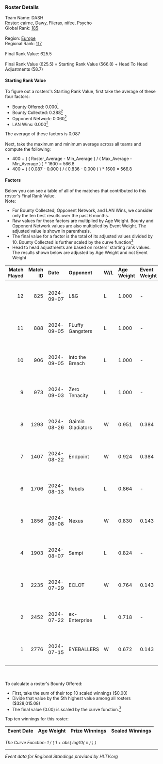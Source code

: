 ### Roster Details<br />
Team Name: DASH<br />
Roster: cairne, Dawy, Flierax, nifee, Psycho<br />
Global Rank: [185](../../standings_global_2024_10_02.md)<br />
<br />
Region: [Europe]( ../../standings_europe_2024_10_02.md)<br />
Regional Rank: [117]( ../../standings_europe_2024_10_02.md)<br />
<br />
Final Rank Value:  625.5<br />
<br />
Final Rank Value (625.5) = Starting Rank Value (566.8) + Head To Head Adjustments (58.7)<br />

#### Starting Rank Value<br />
To figure out a rosters's Starting Rank Value, first take the average of these four factors:<br />
- Bounty Offered: 0.000[<sup>1</sup>](#table2)
- Bounty Collected: 0.288[<sup>2</sup>](#table1)
- Opponent Network: 0.060[<sup>2</sup>](#table1)
- LAN Wins: 0.000[<sup>2</sup>](#table1)

The average of these factors is 0.087<br />
<br />
Next, take the maximum and minimum average across all teams and compute the following:<br />
- 400 + ( ( Roster_Average - Min_Average ) / ( Max_Average - Min_Average ) ) * 1600 = 566.8
- 400 + ( ( 0.087 - 0.000 ) / ( 0.836 - 0.000 ) ) * 1600 = 566.8


#### Factors<br />
Below you can see a table of all of the matches that contributed to this roster's Final Rank Value.<br />
Note:<br />

- For Bounty Collected, Opponent Network, and LAN Wins, we consider only the ten best results over the past 6 months.
- Raw values for those factors are multiplied by Age Weight. Bounty and Opponent Network values are also multiplied by Event Weight. The adjusted value is shown in parenthesis.
- The final value for a factor is the total of its adjusted values divided by 10. Bounty Collected is further scaled by the curve function[<sup>3</sup>](#curveFunction)
- Head to head adjustments are based on rosters' starting rank values. The results shown below are adjusted by Age Weight and not Event Weight
<span id="table1"></span><br />


| Match Played | Match ID | Date       | Opponent          | W/L | Age Weight | Event Weight | Bounty Collected | Opponent Network | LAN Wins  | H2H Adj. | Roster                               |
| -: | -: | :- | :- | :- | :- | :- | :- | :- | :- | -: | :- |
|           12 |      825 | 2024-09-07 | L&G               | L   | 1.000      | -            | -                | -                | -         |   -13.26 | cairne, Dawy, Flierax, nifee, Psycho |
|           11 |      888 | 2024-09-05 | FLuffy Gangsters  | L   | 1.000      | -            | -                | -                | -         |   -10.72 | cairne, Dawy, Flierax, nifee, Psycho |
|           10 |      906 | 2024-09-05 | Into the Breach   | L   | 1.000      | -            | -                | -                | -         |    -5.38 | cairne, Dawy, Flierax, nifee, Psycho |
|            9 |      973 | 2024-09-03 | Zero Tenacity     | L   | 1.000      | -            | -                | -                | -         |    -3.71 | cairne, Dawy, Flierax, nifee, Psycho |
|            8 |     1293 | 2024-08-26 | Gaimin Gladiators | W   | 0.951      | 0.384        | 0.020 (0.007)    | 0.542 (0.198)    | 0 (0.000) |    22.48 | cairne, Dawy, Flierax, nifee, Psycho |
|            7 |     1407 | 2024-08-22 | Endpoint          | W   | 0.924      | 0.384        | 0.055 (0.020)    | 0.630 (0.224)    | 0 (0.000) |    25.45 | cairne, Dawy, Flierax, nifee, Psycho |
|            6 |     1706 | 2024-08-13 | Rebels            | L   | 0.864      | -            | -                | -                | -         |    -3.83 | cairne, Dawy, Flierax, nifee, Psycho |
|            5 |     1856 | 2024-08-08 | Nexus             | W   | 0.830      | 0.143        | 0.006 (0.001)    | 0.516 (0.061)    | 0 (0.000) |    18.71 | cairne, Dawy, Flierax, nifee, Psycho |
|            4 |     1903 | 2024-08-07 | Sampi             | L   | 0.824      | -            | -                | -                | -         |    -4.12 | cairne, Dawy, Flierax, nifee, Psycho |
|            3 |     2235 | 2024-07-29 | ECLOT             | W   | 0.764      | 0.143        | 0.060 (0.006)    | 0.693 (0.076)    | 0 (0.000) |    22.16 | cairne, Dawy, Flierax, nifee, Psycho |
|            2 |     2452 | 2024-07-22 | ex-Enterprise     | L   | 0.718      | -            | -                | -                | -         |    -3.49 | cairne, Dawy, Flierax, nifee, Psycho |
|            1 |     2776 | 2024-07-15 | EYEBALLERS        | W   | 0.672      | 0.143        | 0.000 (0.000)    | 0.479 (0.046)    | 0 (0.000) |    14.43 | cairne, Dawy, Flierax, MERL, Psycho  |

<br />
<span id="table2"></span><br />
To calculate a roster's Bounty Offered:<br />

- First, take the sum of their top 10 scaled winnings ($0.00)
- Divide that value by the 5th highest value among all rosters ($328,015.08)
- The final value (0.00) is scaled by the curve function.[<sup>3</sup>](#curveFunction)

Top ten winnings for this roster:<br />

| Event Date | Age Weight | Prize Winnings | Scaled Winnings |
| :- | -: | :- | :- |


<span id="curveFunction"></span>_The Curve Function: 1 / ( 1 + abs( log10( x ) ) )_<br />

---
_Event data for Regional Standings provided by HLTV.org_<br />
